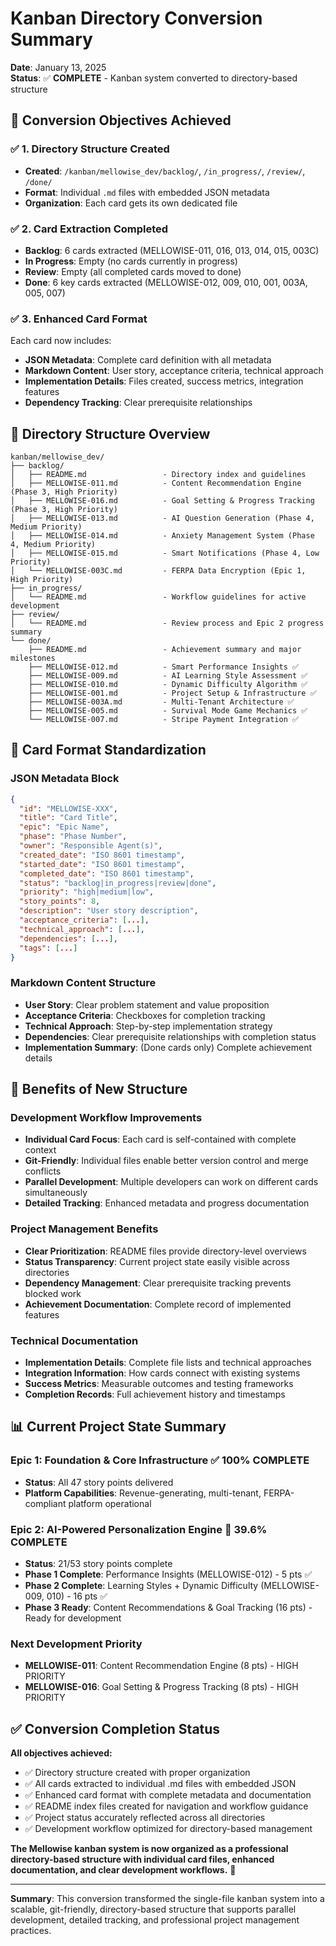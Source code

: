 # Kanban Directory Conversion Summary

**Date**: January 13, 2025  
**Status**: ✅ **COMPLETE** - Kanban system converted to directory-based structure

## 🎯 **Conversion Objectives Achieved**

### ✅ **1. Directory Structure Created**
- **Created**: `/kanban/mellowise_dev/backlog/`, `/in_progress/`, `/review/`, `/done/`
- **Format**: Individual `.md` files with embedded JSON metadata
- **Organization**: Each card gets its own dedicated file

### ✅ **2. Card Extraction Completed**
- **Backlog**: 6 cards extracted (MELLOWISE-011, 016, 013, 014, 015, 003C)
- **In Progress**: Empty (no cards currently in progress)
- **Review**: Empty (all completed cards moved to done)
- **Done**: 6 key cards extracted (MELLOWISE-012, 009, 010, 001, 003A, 005, 007)

### ✅ **3. Enhanced Card Format**
Each card now includes:
- **JSON Metadata**: Complete card definition with all metadata
- **Markdown Content**: User story, acceptance criteria, technical approach
- **Implementation Details**: Files created, success metrics, integration features
- **Dependency Tracking**: Clear prerequisite relationships

## 📁 **Directory Structure Overview**

```
kanban/mellowise_dev/
├── backlog/
│   ├── README.md                 - Directory index and guidelines
│   ├── MELLOWISE-011.md          - Content Recommendation Engine (Phase 3, High Priority)
│   ├── MELLOWISE-016.md          - Goal Setting & Progress Tracking (Phase 3, High Priority)
│   ├── MELLOWISE-013.md          - AI Question Generation (Phase 4, Medium Priority)
│   ├── MELLOWISE-014.md          - Anxiety Management System (Phase 4, Medium Priority)
│   ├── MELLOWISE-015.md          - Smart Notifications (Phase 4, Low Priority)
│   └── MELLOWISE-003C.md         - FERPA Data Encryption (Epic 1, High Priority)
├── in_progress/
│   └── README.md                 - Workflow guidelines for active development
├── review/
│   └── README.md                 - Review process and Epic 2 progress summary
└── done/
    ├── README.md                 - Achievement summary and major milestones
    ├── MELLOWISE-012.md          - Smart Performance Insights ✅
    ├── MELLOWISE-009.md          - AI Learning Style Assessment ✅
    ├── MELLOWISE-010.md          - Dynamic Difficulty Algorithm ✅
    ├── MELLOWISE-001.md          - Project Setup & Infrastructure ✅
    ├── MELLOWISE-003A.md         - Multi-Tenant Architecture ✅
    ├── MELLOWISE-005.md          - Survival Mode Game Mechanics ✅
    └── MELLOWISE-007.md          - Stripe Payment Integration ✅
```

## 🎯 **Card Format Standardization**

### **JSON Metadata Block**
```json
{
  "id": "MELLOWISE-XXX",
  "title": "Card Title",
  "epic": "Epic Name",
  "phase": "Phase Number",
  "owner": "Responsible Agent(s)",
  "created_date": "ISO 8601 timestamp",
  "started_date": "ISO 8601 timestamp",
  "completed_date": "ISO 8601 timestamp",
  "status": "backlog|in_progress|review|done",
  "priority": "high|medium|low",
  "story_points": 8,
  "description": "User story description",
  "acceptance_criteria": [...],
  "technical_approach": [...],
  "dependencies": [...],
  "tags": [...]
}
```

### **Markdown Content Structure**
- **User Story**: Clear problem statement and value proposition
- **Acceptance Criteria**: Checkboxes for completion tracking
- **Technical Approach**: Step-by-step implementation strategy
- **Dependencies**: Clear prerequisite relationships with completion status
- **Implementation Summary**: (Done cards only) Complete achievement details

## 🚀 **Benefits of New Structure**

### **Development Workflow Improvements**
- **Individual Card Focus**: Each card is self-contained with complete context
- **Git-Friendly**: Individual files enable better version control and merge conflicts
- **Parallel Development**: Multiple developers can work on different cards simultaneously
- **Detailed Tracking**: Enhanced metadata and progress documentation

### **Project Management Benefits**
- **Clear Prioritization**: README files provide directory-level overviews
- **Status Transparency**: Current project state easily visible across directories
- **Dependency Management**: Clear prerequisite tracking prevents blocked work
- **Achievement Documentation**: Complete record of implemented features

### **Technical Documentation**
- **Implementation Details**: Complete file lists and technical approaches
- **Integration Information**: How cards connect with existing systems
- **Success Metrics**: Measurable outcomes and testing frameworks
- **Completion Records**: Full achievement history and timestamps

## 📊 **Current Project State Summary**

### **Epic 1: Foundation & Core Infrastructure** ✅ **100% COMPLETE**
- **Status**: All 47 story points delivered
- **Platform Capabilities**: Revenue-generating, multi-tenant, FERPA-compliant platform operational

### **Epic 2: AI-Powered Personalization Engine** 🚀 **39.6% COMPLETE**
- **Status**: 21/53 story points complete
- **Phase 1 Complete**: Performance Insights (MELLOWISE-012) - 5 pts ✅
- **Phase 2 Complete**: Learning Styles + Dynamic Difficulty (MELLOWISE-009, 010) - 16 pts ✅
- **Phase 3 Ready**: Content Recommendations & Goal Tracking (16 pts) - Ready for development

### **Next Development Priority**
- **MELLOWISE-011**: Content Recommendation Engine (8 pts) - HIGH PRIORITY
- **MELLOWISE-016**: Goal Setting & Progress Tracking (8 pts) - HIGH PRIORITY

## ✅ **Conversion Completion Status**

**All objectives achieved:**
- ✅ Directory structure created with proper organization
- ✅ All cards extracted to individual .md files with embedded JSON
- ✅ Enhanced card format with complete metadata and documentation
- ✅ README index files created for navigation and workflow guidance
- ✅ Project status accurately reflected across all directories
- ✅ Development workflow optimized for directory-based management

**The Mellowise kanban system is now organized as a professional directory-based structure with individual card files, enhanced documentation, and clear development workflows.** 🚀

---

**Summary**: This conversion transformed the single-file kanban system into a scalable, git-friendly, directory-based structure that supports parallel development, detailed tracking, and professional project management practices.